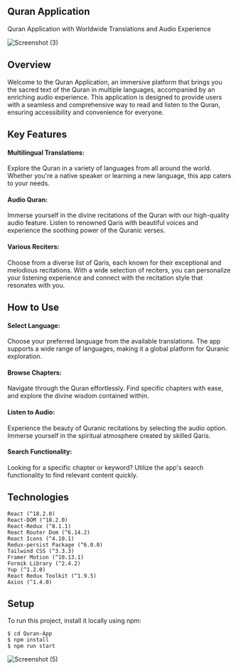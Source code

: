 
## Quran Application
Quran Application with Worldwide Translations and Audio Experience

![Screenshot (3)](https://github.com/AfaqAafi/Quran-App/assets/107768535/1063b86a-0021-463c-b62f-a7f7692a6229)
## Overview
Welcome to the Quran Application, an immersive platform that brings you the sacred text of the Quran in multiple languages, accompanied by an enriching audio experience. This application is designed to provide users with a seamless and comprehensive way to read and listen to the Quran, ensuring accessibility and convenience for everyone.

## Key Features 
  #### Multilingual Translations:
Explore the Quran in a variety of languages from all around the world. Whether you're a native speaker or learning a new language, this app caters to your needs.

#### Audio Quran:
 Immerse yourself in the divine recitations of the Quran with our high-quality audio feature. Listen to renowned Qaris with beautiful voices and experience the soothing power of the Quranic verses.


#### Various Reciters:
Choose from a diverse list of Qaris, each known for their exceptional and melodious recitations. With a wide selection of reciters, you can personalize your listening experience and connect with the recitation style that resonates with you.


## How to Use
#### Select Language: 
Choose your preferred language from the available translations. The app supports a wide range of languages, making it a global platform for Quranic exploration.

#### Browse Chapters:
Navigate through the Quran effortlessly. Find specific chapters with ease, and explore the divine wisdom contained within.

#### Listen to Audio:
Experience the beauty of Quranic recitations by selecting the audio option. Immerse yourself in the spiritual atmosphere created by skilled Qaris.

#### Search Functionality:
Looking for a specific chapter or keyword? Utilize the app's search functionality to find relevant content quickly.

## Technologies
    React (^18.2.0)
    React-DOM (^18.2.0)
    React-Redux (^8.1.1)
    React Router Dom (^6.14.2)
    React Icons (^4.10.1)
    Redux-persist Package (^6.0.0)
    Tailwind CSS (^3.3.3)
    Framer Motion (^10.13.1)
    Formik Library (^2.4.2)
    Yup (^1.2.0)
    React Redux Toolkit (^1.9.5)
    Axios (^1.4.0)

## Setup
To run this project, install it locally using npm:

    $ cd Quran-App
    $ npm install
    $ npm run start
    
![Screenshot (5)](https://github.com/AfaqAafi/Quran-App/assets/107768535/215d273b-2f01-45d4-8225-56e20761fc98)
